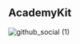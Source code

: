 ## AcademyKit

![github_social (1)](https://github.com/academykit/.github/assets/37689201/21513f3d-8ec9-41e7-86bc-8b44ee227b4d)
